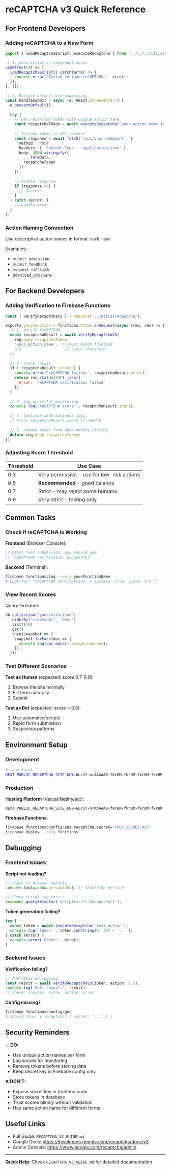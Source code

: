 # reCAPTCHA v3 Quick Reference

## For Frontend Developers

### Adding reCAPTCHA to a New Form

```typescript
import { loadRecaptchaScript, executeRecaptcha } from '../../../utils/recaptcha';

// 1. Load script on component mount
useEffect(() => {
  loadRecaptchaScript().catch(error => {
    console.error('Failed to load reCAPTCHA:', error);
  });
}, []);

// 2. Execute before form submission
const handleSubmit = async (e: React.FormEvent) => {
  e.preventDefault();
  
  try {
    // Get reCAPTCHA token with unique action name
    const recaptchaToken = await executeRecaptcha('your_action_name');
    
    // Include token in API request
    const response = await fetch('/api/your-endpoint', {
      method: 'POST',
      headers: { 'Content-Type': 'application/json' },
      body: JSON.stringify({
        ...formData,
        recaptchaToken
      })
    });
    
    // Handle response
    if (response.ok) {
      // Success
    }
  } catch (error) {
    // Handle error
  }
};
```

### Action Naming Convention

Use descriptive action names in format: `verb_noun`

Examples:
- `submit_admission`
- `submit_feedback`
- `request_callback`
- `download_brochure`

## For Backend Developers

### Adding Verification to Firebase Functions

```javascript
const { verifyRecaptchaV3 } = require('../utils/recaptcha');

exports.yourFunction = functions.https.onRequest(async (req, res) => {
  // 1. Verify reCAPTCHA
  const recaptchaResult = await verifyRecaptchaV3(
    req.body.recaptchaToken,
    'your_action_name',  // Must match frontend
    0.5                   // Score threshold
  );
  
  // 2. Check result
  if (!recaptchaResult.success) {
    console.error('reCAPTCHA failed:', recaptchaResult.error);
    return res.status(400).json({ 
      error: 'reCAPTCHA verification failed' 
    });
  }
  
  // 3. Log score for monitoring
  console.log('reCAPTCHA score:', recaptchaResult.score);
  
  // 4. Continue with business logic
  // Store recaptchaResult.score if needed
  
  // 5. Remove token from data before storing
  delete req.body.recaptchaToken;
});
```

### Adjusting Score Threshold

| Threshold | Use Case |
|-----------|----------|
| 0.3 | Very permissive - use for low-risk actions |
| 0.5 | **Recommended** - good balance |
| 0.7 | Strict - may reject some humans |
| 0.9 | Very strict - testing only |

## Common Tasks

### Check if reCAPTCHA is Working

**Frontend** (Browser Console):
```javascript
// After form submission, you should see:
// "reCAPTCHA verification successful"
```

**Backend** (Terminal):
```bash
firebase functions:log --only yourFunctionName
# Look for: "reCAPTCHA verification: { success: true, score: 0.X }"
```

### View Recent Scores

Query Firestore:
```javascript
db.collection('yourCollection')
  .orderBy('createdAt', 'desc')
  .limit(10)
  .get()
  .then(snapshot => {
    snapshot.forEach(doc => {
      console.log(doc.data().recaptchaScore);
    });
  });
```

### Test Different Scenarios

**Test as Human** (expected: score 0.7-0.9):
1. Browse the site normally
2. Fill form naturally
3. Submit

**Test as Bot** (expected: score < 0.5):
1. Use automated scripts
2. Rapid form submission
3. Suspicious patterns

## Environment Setup

### Development

```bash
# .env.local
NEXT_PUBLIC_RECAPTCHA_SITE_KEY=6Lc1Y-orAAAAAB-fkrBM-fkrBM-fkrBM-fkrBM
```

### Production

**Hosting Platform** (Vercel/Netlify/etc):
```
NEXT_PUBLIC_RECAPTCHA_SITE_KEY=6Lc1Y-orAAAAAB-fkrBM-fkrBM-fkrBM-fkrBM
```

**Firebase Functions**:
```bash
firebase functions:config:set recaptcha.secret="YOUR_SECRET_KEY"
firebase deploy --only functions
```

## Debugging

### Frontend Issues

**Script not loading?**
```typescript
// Check in browser console
console.log(window.grecaptcha); // Should be defined

// Check script tag exists
document.querySelector('script[src*="recaptcha"]');
```

**Token generation failing?**
```typescript
try {
  const token = await executeRecaptcha('test_action');
  console.log('Token:', token.substring(0, 20) + '...');
} catch (error) {
  console.error('Error:', error);
}
```

### Backend Issues

**Verification failing?**
```javascript
// Add detailed logging
const result = await verifyRecaptchaV3(token, action, 0.5);
console.log('Full result:', result);
// Check: success, score, action, error
```

**Config missing?**
```bash
firebase functions:config:get
# Should show: { recaptcha: { secret: "..." } }
```

## Security Reminders

✅ **DO:**
- Use unique action names per form
- Log scores for monitoring
- Remove tokens before storing data
- Keep secret key in Firebase config only

❌ **DON'T:**
- Expose secret key in frontend code
- Store tokens in database
- Trust scores blindly without validation
- Use same action name for different forms

## Useful Links

- Full Guide: `RECAPTCHA_V3_GUIDE.md`
- Google Docs: https://developers.google.com/recaptcha/docs/v3
- Admin Console: https://www.google.com/recaptcha/admin

---

**Quick Help**: Check `RECAPTCHA_V3_GUIDE.md` for detailed documentation
